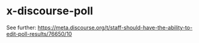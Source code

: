 # x-discourse-poll

See further: https://meta.discourse.org/t/staff-should-have-the-ability-to-edit-poll-results/76650/10
